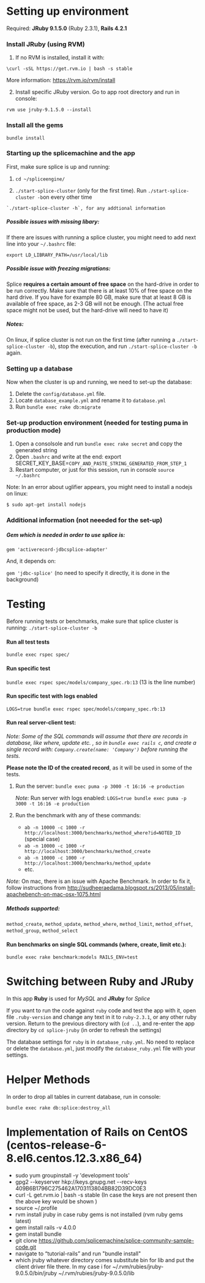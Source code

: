 # Setting up environment

 Required: **JRuby 9.1.5.0** (Ruby 2.3.1), **Rails 4.2.1**

### Install JRuby (using RVM)

1. If no RVM is installed, install it with:

  `\curl -sSL https://get.rvm.io | bash -s stable`

   More information: https://rvm.io/rvm/install


2. Install specific JRuby version. Go to app root directory and run in console:

  `rvm use jruby-9.1.5.0 --install`



### Install all the gems

  `bundle install`


### Starting up the splicemachine and the app

  First, make sure splice is up and running:

  1. `cd ~/spliceengine/`

  2. `./start-splice-cluster` (only for the first time). Run `./start-splice-cluster -b`on every other time

    `./start-splice-cluster -h`, for any addtional information


##### Possible issues with missing libary:

  If there are issues with running a splice cluster, you might need to add next line into your `~/.bashrc` file:

  `export LD_LIBRARY_PATH=/usr/local/lib`


##### Possible issue with freezing migrations:

  Splice **requires a certain amount of free space** on the hard-drive in order to be run correctly. Make sure that there is at least 10% of free space on the hard drive. If you have for example 80 GB, make sure that at least 8 GB is available of free space, as 2-3 GB will not be enough. (The actual free space might not be used, but the hard-drive will need to have it)


##### Notes:

  On linux, if splice cluster is not run on the first time (after running a `./start-splice-cluster -b`), stop the execution, and run `./start-splice-cluster -b` again.


### Setting up a database
  Now when the cluster is up and running, we need to set-up the database:

  1. Delete the `config/database.yml` file.
  2. Locate `database_example.yml` and rename it to `database.yml`
  3. Run `bundle exec rake db:migrate`

### Set-up production environment (needed for testing puma in production mode)

  1. Open a consolsole and run `bundle exec rake secret` and copy the generated string
  2. Open `.bashrc` and write at the end:
     export SECRET_KEY_BASE=`COPY_AND_PASTE_STRING_GENERATED_FROM_STEP_1`
  3. Restart computer, or just for this session, run in console `source ~/.bashrc`

  Note: In an error about uglifier appears, you might need to install a nodejs on linux:

  `$ sudo apt-get install nodejs`

### Additional information (not neeeded for the set-up)

##### Gem which is needed in order to use splice is:

  `gem 'activerecord-jdbcsplice-adapter'`

And, it depends on:

  `gem 'jdbc-splice'` (no need to specify it directly, it is done in the background)



# Testing

  Before running tests or benchmarks, make sure that splice cluster is running: `./start-splice-cluster -b`

#### Run all test tests

  `bundle exec rspec spec/`

#### Run specific test

  `bundle exec rspec spec/models/company_spec.rb:13` (13 is the line number)

#### Run specific test with logs enabled

  `LOGS=true bundle exec rspec spec/models/company_spec.rb:13`


#### Run real server-client test:

  *Note: Some of the SQL commands will assume that there are records in database, like where, update etc. , so in `bundle exec rails c`, and create a single record with: `Company.create(name: 'Company')` before running the tests.*

  **Please note the ID of the created record**, as it will be used in some of the tests.

  1. Run the server: `bundle exec puma -p 3000 -t 16:16 -e production`

      *Note:* Run server with logs enabled: `LOGS=true bundle exec puma -p 3000 -t 16:16 -e production`
  2. Run the benchmark with any of these commands:
     - `ab -n 10000 -c 1000 -r http://localhost:3000/benchmarks/method_where?id=NOTED_ID` (special case)
     - `ab -n 10000 -c 1000 -r http://localhost:3000/benchmarks/method_create`
     - `ab -n 10000 -c 1000 -r http://localhost:3000/benchmarks/method_update`
     - etc.

  *Note:* On mac, there is an issue with Apache Benchmark. In order to fix it, follow instructions from http://sudheeraedama.blogspot.rs/2013/05/install-apachebench-on-mac-osx-1075.html

##### Methods supported:

  `method_create`, `method_update`, `method_where`, `method_limit`, `method_offset`, `method_group`, `method_select`

#### Run benchmarks on single SQL commands (where, create, limit etc.):

  `bundle exec rake benchmark:models RAILS_ENV=test`

# Switching between Ruby and JRuby

  In this app **Ruby**  is used for *MySQL* and **JRuby** for *Splice*

  If you want to run the code against `ruby` code and test the app with it, open file `.ruby-version` and change any text in it to `ruby-2.3.1`, or any other ruby version. Return to the previous directory with (`cd ..`), and re-enter the app directory by `cd splice-jruby` (in order to refresh the settings)

  The database settings for `ruby` is in `database_ruby.yml`. No need to replace or delete the `database.yml`, just modify the `database_ruby.yml` file with your settings.

# Helper Methods

  In order to drop all tables in current database, run in console:

  `bundle exec rake db:splice:destroy_all`


# Implementation of Rails on CentOS (centos-release-6-8.el6.centos.12.3.x86_64)

* sudo yum groupinstall -y 'development tools'
* gpg2 --keyserver hkp://keys.gnupg.net --recv-keys 409B6B1796C275462A1703113804BB82D39DC0E3
* curl -L get.rvm.io | bash -s stable (In case the keys are not present then the above key would be shown )
* source ~/.profile
* rvm install jruby
  in case ruby gems is not installed (rvm ruby gems latest)
* gem install rails -v 4.0.0
* gem install bundle
* git clone https://github.com/splicemachine/splice-community-sample-code.git
* navigate to “tutorial-rails” and run "bundle install"
* which jruby
  whatever directory comes substitute bin for lib and put the client driver file there.
  In my case i for ~/.rvm/rubies/jruby-9.0.5.0/bin/jruby
  ~/.rvm/rubies/jruby-9.0.5.0/lib

